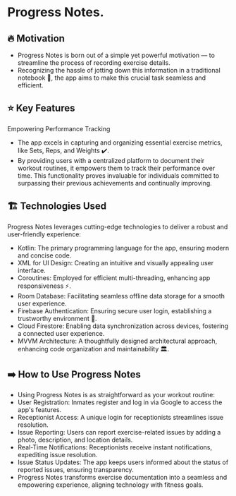 # Progress Notes.
## 🔥 Motivation
- Progress Notes is born out of a simple yet powerful motivation — to streamline the process of recording exercise details. 
- Recognizing the hassle of jotting down this information in a traditional notebook 📓, the app aims to make this crucial task seamless and efficient.

## ⭐ Key Features
Empowering Performance Tracking
- The app excels in capturing and organizing essential exercise metrics, like Sets, Reps, and Weights ✔️. 
- By providing users with a centralized platform to document their workout routines, it empowers them to track their performance over time. This functionality proves invaluable for individuals committed to surpassing their previous achievements and continually improving.

## 🏗️ Technologies Used 
Progress Notes leverages cutting-edge technologies to deliver a robust and user-friendly experience:
- Kotlin: The primary programming language for the app, ensuring modern and concise code.
- XML for UI Design: Creating an intuitive and visually appealing user interface.
- Coroutines: Employed for efficient multi-threading, enhancing app responsiveness ⚡️.
- Room Database: Facilitating seamless offline data storage for a smooth user experience.
- Firebase Authentication: Ensuring secure user login, establishing a trustworthy environment 🔑.
- Cloud Firestore: Enabling data synchronization across devices, fostering a connected user experience.
- MVVM Architecture: A thoughtfully designed architectural approach, enhancing code organization and maintainability 🏛️.

## ➡️ How to Use Progress Notes 
- Using Progress Notes is as straightforward as your workout routine:
- User Registration: Inmates register and log in via Google to access the app's features.
- Receptionist Access: A unique login for receptionists streamlines issue resolution.
- Issue Reporting: Users can report exercise-related issues by adding a photo, description, and location details.
- Real-Time Notifications: Receptionists receive instant notifications, expediting issue resolution.
- Issue Status Updates: The app keeps users informed about the status of reported issues, ensuring transparency.
- Progress Notes transforms exercise documentation into a seamless and empowering experience, aligning technology with fitness goals.
